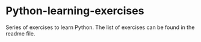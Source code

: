 # Python-learning-exercises
Series of exercises to learn Python.  The list of exercises can be found in the readme file.
